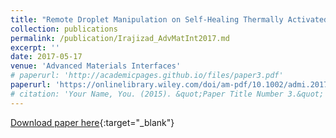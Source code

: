 ```yaml
---
title: "Remote Droplet Manipulation on Self‐Healing Thermally Activated Magnetic Slippery Surfaces"
collection: publications
permalink: /publication/Irajizad_AdvMatInt2017.md
excerpt: ''
date: 2017-05-17
venue: 'Advanced Materials Interfaces'
# paperurl: 'http://academicpages.github.io/files/paper3.pdf'
paperurl: 'https://onlinelibrary.wiley.com/doi/am-pdf/10.1002/admi.201700009'
# citation: 'Your Name, You. (2015). &quot;Paper Title Number 3.&quot; <i>Journal 1</i>. 1(3).'
---
```

<!-- This paper is about the number 3. The number 4 is left for future work. -->

[Download paper here](https://onlinelibrary.wiley.com/doi/am-pdf/10.1002/admi.201700009){:target="_blank"}

<!-- [Download paper here](http://academicpages.github.io/files/paper3.pdf) -->

<!-- Recommended citation: Your Name, You. (2015). "Paper Title Number 3." <i>Journal 1</i>. 1(3). -->